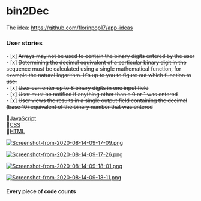 # bin2Dec
The idea: https://github.com/florinpop17/app-ideas
<br>
<h3>User stories</h3>
- [x]  <s>Arrays may not be used to contain the binary digits entered by the user</s><br>
- [x]  <s>Determining the decimal equivalent of a particular binary digit in the sequence must be calculated using a single mathematical function, for example the natural logarithm. It's up to you to figure out which function to use.</s><br>
- [x]  <s>User can enter up to 8 binary digits in one input field</s><br>
- [x]  <s>User must be notified if anything other than a 0 or 1 was entered</s><br>
- [x]  <s>User views the results in a single output field containing the decimal (base 10) equivalent of the binary number that was entered</s><br>

📗[JavaScript](https://www.javascript.com/)
<br>
📘[CSS](https://cssreference.io/)
<br>
📙[HTML](https://html.com/)
<a>

[![Screenshot-from-2020-08-14-09-17-09.png](https://i.postimg.cc/BnhkXX54/Screenshot-from-2020-08-14-09-17-09.png)](https://postimg.cc/68vYP61m)

[![Screenshot-from-2020-08-14-09-17-26.png](https://i.postimg.cc/2j4tnHdH/Screenshot-from-2020-08-14-09-17-26.png)](https://postimg.cc/RqZGBLDf)

[![Screenshot-from-2020-08-14-09-18-01.png](https://i.postimg.cc/5y3pTRnb/Screenshot-from-2020-08-14-09-18-01.png)](https://postimg.cc/zHynRpsc)

[![Screenshot-from-2020-08-14-09-18-11.png](https://i.postimg.cc/d0r2gfVp/Screenshot-from-2020-08-14-09-18-11.png)](https://postimg.cc/kVMRbf8v)

<h4>Every piece of code counts</h4>
